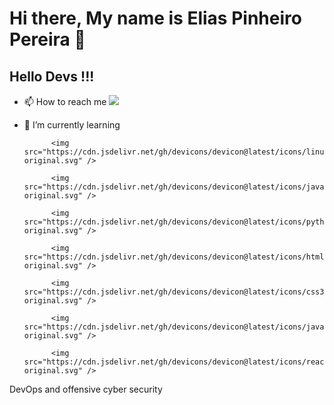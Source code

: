 # Hi there, My name is Elias Pinheiro Pereira 👋
## Hello Devs !!!


<!--
**eliaspinheiropereira/eliaspinheiropereira** is a ✨ _special_ ✨ repository because its `README.md` (this file) appears on your GitHub profile.
- ⚡ Fun fact: ...
-->

- 📫 How to reach me
<a href = "mailto:eliaspinheiropereiraa@gmail.com"><img loading="lazy" src="https://img.shields.io/badge/Gmail-D14836?style=for-the-badge&logo=gmail&logoColor=white" target="_blank"></a>


- 🌱 I’m currently learning 

            <img src="https://cdn.jsdelivr.net/gh/devicons/devicon@latest/icons/linux/linux-original.svg" />
          
            <img src="https://cdn.jsdelivr.net/gh/devicons/devicon@latest/icons/java/java-original.svg" />
          
            <img src="https://cdn.jsdelivr.net/gh/devicons/devicon@latest/icons/python/python-original.svg" />
            
            <img src="https://cdn.jsdelivr.net/gh/devicons/devicon@latest/icons/html5/html5-original.svg" />
          
            <img src="https://cdn.jsdelivr.net/gh/devicons/devicon@latest/icons/css3/css3-original.svg" />
          
            <img src="https://cdn.jsdelivr.net/gh/devicons/devicon@latest/icons/javascript/javascript-original.svg" />
          
            <img src="https://cdn.jsdelivr.net/gh/devicons/devicon@latest/icons/react/react-original.svg" />
                    

 DevOps and offensive cyber security


